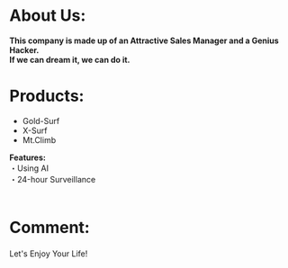 # About Us:
__This company is made up of an Attractive Sales Manager and a Genius Hacker.__  
__If we can dream it, we can do it.__  


# Products:
- Gold-Surf
- X-Surf
- Mt.Climb

__Features:__  
 ・Using AI  
 ・24-hour Surveillance  
　
　
# Comment:
Let's Enjoy Your Life!
　
　
　
